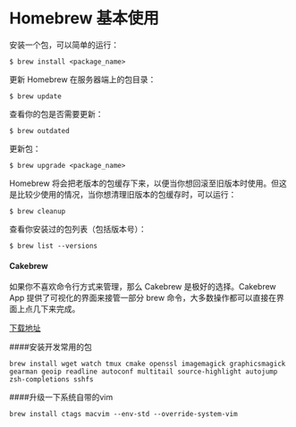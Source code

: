 # Homebrew 基本使用

安装一个包，可以简单的运行：

    $ brew install <package_name>

更新 Homebrew 在服务器端上的包目录：

    $ brew update

查看你的包是否需要更新：

    $ brew outdated

更新包：

    $ brew upgrade <package_name>

Homebrew 将会把老版本的包缓存下来，以便当你想回滚至旧版本时使用。但这是比较少使用的情况，当你想清理旧版本的包缓存时，可以运行：

    $ brew cleanup

查看你安装过的包列表（包括版本号）：

    $ brew list --versions

#### Cakebrew

如果你不喜欢命令行方式来管理，那么 Cakebrew 是极好的选择。Cakebrew App 提供了可视化的界面来接管一部分 brew 命令，大多数操作都可以直接在界面上点几下来完成。

[下载地址](https://www.cakebrew.com/)

####安装开发常用的包

    brew install wget watch tmux cmake openssl imagemagick graphicsmagick gearman geoip readline autoconf multitail source-highlight autojump zsh-completions sshfs

####升级一下系统自带的vim

    brew install ctags macvim --env-std --override-system-vim